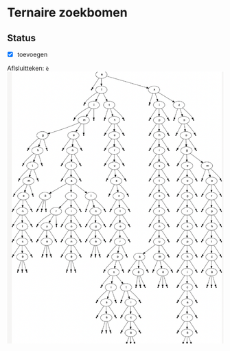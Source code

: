 # Ternaire zoekbomen

## Status
- [x] toevoegen

Aflsluitteken: `è`
![Ternaire Boom](./TernaireBoom.png)
